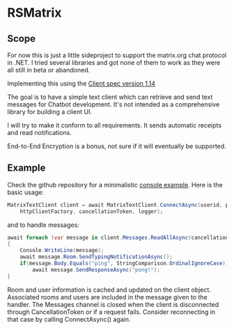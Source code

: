 # RSMatrix

## Scope

For now this is just a little sideproject to support the matrix.org chat protocol in .NET.
I tried several libraries and got none of them to work as they were all still in beta or abandoned.

Implementing this using the [Client spec version 1.14](https://spec.matrix.org/v1.14/client-server-api/)

The goal is to have a simple text client which can retrieve and send text messages for Chatbot development. It's not intended as a comprehensive library for building a client UI.

I will try to make it conform to all requirements. It sends automatic receipts and read notifications.

End-to-End Encryption is a bonus, not sure if it will eventually be supported.

## Example

Check the github repository for a minimalistic [console example](https://github.com/rschili/RSMatrix/blob/main/src/RSMatrix.Console/Program.cs).
Here is the basic usage:

```cs
MatrixTextClient client = await MatrixTextClient.ConnectAsync(userid, password, device,
    httpClientFactory, cancellationToken, logger);
```

and to handle messages:

```cs
await foreach (var message in client.Messages.ReadAllAsync(cancellationToken))
{
    Console.WriteLine(message);
    await message.Room.SendTypingNotificationAsync();
    if(message.Body.Equals("ping", StringComparison.OrdinalIgnoreCase))
        await message.SendResponseAsync("pong!");
}
```

Room and user information is cached and updated on the client object. Associated rooms and users are included in the message given to the handler.
The Messages channel is closed when the client is disconnected through CancellationToken or if a request fails. Consider reconnecting in that case by calling ConnectAsync() again.
